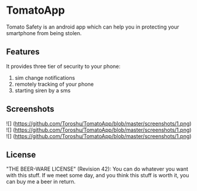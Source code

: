 # TomatoApp
Tomato Safety is an android app which can help you in protecting your smartphone from being stolen.

## Features

It provides three tier of security to your phone:
1. sim change notifications
2. remotely tracking of your phone
3. starting siren by a sms

## Screenshots
![] (https://github.com/Toroshu/TomatoApp/blob/master/screenshots/1.png)
![] (https://github.com/Toroshu/TomatoApp/blob/master/screenshots/1.png)
![] (https://github.com/Toroshu/TomatoApp/blob/master/screenshots/1.png)

## License

"THE BEER-WARE LICENSE" (Revision 42):
You can do whatever you want with this stuff. 
If we meet some day, and you think this stuff is worth it, you can buy me a beer in return.
